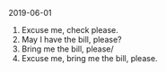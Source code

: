 2019-06-01

1. Excuse me, check please.
2. May I have the bill, please?
3. Bring me the bill, please/
4. Excuse me, bring me the bill, please.